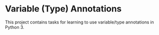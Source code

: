 # Variable (Type) Annotations

This project contains tasks for learning to use variable/type annotations in Python 3.
